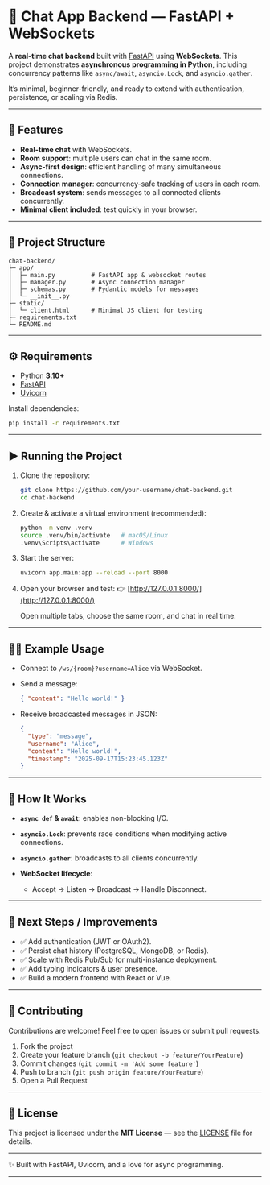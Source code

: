 # 💬 Chat App Backend — FastAPI + WebSockets

A **real-time chat backend** built with [FastAPI](https://fastapi.tiangolo.com/) using **WebSockets**.
This project demonstrates **asynchronous programming in Python**, including concurrency patterns like `async/await`, `asyncio.Lock`, and `asyncio.gather`.

It’s minimal, beginner-friendly, and ready to extend with authentication, persistence, or scaling via Redis.

---

## 🚀 Features

* **Real-time chat** with WebSockets.
* **Room support**: multiple users can chat in the same room.
* **Async-first design**: efficient handling of many simultaneous connections.
* **Connection manager**: concurrency-safe tracking of users in each room.
* **Broadcast system**: sends messages to all connected clients concurrently.
* **Minimal client included**: test quickly in your browser.

---

## 📂 Project Structure

```
chat-backend/
├─ app/
│  ├─ main.py          # FastAPI app & websocket routes
│  ├─ manager.py       # Async connection manager
│  ├─ schemas.py       # Pydantic models for messages
│  └─ __init__.py
├─ static/
│  └─ client.html      # Minimal JS client for testing
├─ requirements.txt
└─ README.md
```

---

## ⚙️ Requirements

* Python **3.10+**
* [FastAPI](https://fastapi.tiangolo.com/)
* [Uvicorn](https://www.uvicorn.org/)

Install dependencies:

```bash
pip install -r requirements.txt
```

---

## ▶️ Running the Project

1. Clone the repository:

   ```bash
   git clone https://github.com/your-username/chat-backend.git
   cd chat-backend
   ```

2. Create & activate a virtual environment (recommended):

   ```bash
   python -m venv .venv
   source .venv/bin/activate   # macOS/Linux
   .venv\Scripts\activate      # Windows
   ```

3. Start the server:

   ```bash
   uvicorn app.main:app --reload --port 8000
   ```

4. Open your browser and test:
   👉 [http://127.0.0.1:8000/](http://127.0.0.1:8000/)

   Open multiple tabs, choose the same room, and chat in real time.

---

## 🧑‍💻 Example Usage

* Connect to `/ws/{room}?username=Alice` via WebSocket.
* Send a message:

  ```json
  { "content": "Hello world!" }
  ```
* Receive broadcasted messages in JSON:

  ```json
  {
    "type": "message",
    "username": "Alice",
    "content": "Hello world!",
    "timestamp": "2025-09-17T15:23:45.123Z"
  }
  ```

---

## 📖 How It Works

* **`async def` & `await`**: enables non-blocking I/O.
* **`asyncio.Lock`**: prevents race conditions when modifying active connections.
* **`asyncio.gather`**: broadcasts to all clients concurrently.
* **WebSocket lifecycle**:

  * Accept → Listen → Broadcast → Handle Disconnect.

---

## 🔮 Next Steps / Improvements

* ✅ Add authentication (JWT or OAuth2).
* ✅ Persist chat history (PostgreSQL, MongoDB, or Redis).
* ✅ Scale with Redis Pub/Sub for multi-instance deployment.
* ✅ Add typing indicators & user presence.
* ✅ Build a modern frontend with React or Vue.

---

## 🤝 Contributing

Contributions are welcome! Feel free to open issues or submit pull requests.

1. Fork the project
2. Create your feature branch (`git checkout -b feature/YourFeature`)
3. Commit changes (`git commit -m 'Add some feature'`)
4. Push to branch (`git push origin feature/YourFeature`)
5. Open a Pull Request

---

## 📜 License

This project is licensed under the **MIT License** — see the [LICENSE](LICENSE) file for details.

---

✨ Built with FastAPI, Uvicorn, and a love for async programming.

---
